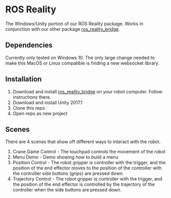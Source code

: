 # ROS Reality

The Windows/Unity portion of our ROS Reality package. Works in conjunction with our other package [ros_reality_bridge](https://github.com/h2r/ros_reality_bridge).

## Dependencies

Currently only tested on Windows 10. The only large change needed to make this MacOS or Linux compatible is finding a new websocket library.

## Installation
1. Download and install [ros_reality_bridge](https://github.com/h2r/ros_reality_bridge) on your robot computer. Follow instructions there.
2. Download and install Unity 2017.1
3. Clone this repo
4. Open repo as new project

## Scenes
There are 4 scenes that show off different ways to interact with the robot.
1. Crane Game Control - The touchpad controls the movement of the robot
2. Menu Demo - Demo showing how to build a menu
3. Position Control - The robot gripper is controller with the trigger, and the position of the end effector moves to the position of the controller with the controller side buttons (grips) are pressed down.
4. Trajectory Control -  The robot gripper is controller with the trigger, and the position of the end effector is controlled by the trajectory of the controller when the side buttons are pressed down.
